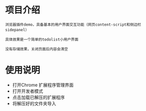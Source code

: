 # 项目介绍

    浏览器插件demo，具备基本的用户界面交互功能（网页content-script和侧边栏sidepanel）
    
    具体效果是一个简单的todolist小用户界面
    
    没有存储效果，关闭页面后内容会清空

# 使用说明

- 打开Chrome 扩展程序管理界面
- 打开开发者模式
- 点击加载已解压的扩展程序
- 将解压好的文件夹导入

